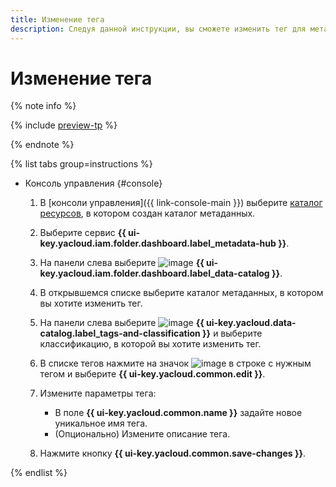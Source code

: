 ```yaml
---
title: Изменение тега
description: Следуя данной инструкции, вы сможете изменить тег для метаданных в {{ data-catalog-full-name }}.
---
```


# Изменение тега


{% note info %}

{% include [preview-tp](../../../_includes/preview-tp.md) %}

{% endnote %}


{% list tabs group=instructions %}

- Консоль управления {#console}

  1. В [консоли управления]({{ link-console-main }}) выберите [каталог ресурсов](../../../resource-manager/concepts/resources-hierarchy.md#folder), в котором создан каталог метаданных.
  1. Выберите сервис **{{ ui-key.yacloud.iam.folder.dashboard.label_metadata-hub }}**.
  1. Hа панели слева выберите ![image](../../../_assets/console-icons/folder-magnifier.svg) **{{ ui-key.yacloud.iam.folder.dashboard.label_data-catalog }}**.
  1. В открывшемся списке выберите каталог метаданных, в котором вы хотите изменить тег.
  1. На панели слева выберите ![image](../../../_assets/console-icons/tag.svg) **{{ ui-key.yacloud.data-catalog.label_tags-and-classification }}** и выберите классификацию, в которой вы хотите изменить тег.
  1. В списке тегов нажмите на значок ![image](../../../_assets/console-icons/ellipsis.svg) в строке с нужным тегом и выберите **{{ ui-key.yacloud.common.edit }}**.
  1. Измените параметры тега:

      * В поле **{{ ui-key.yacloud.common.name }}** задайте новое уникальное имя тега.
      * (Опционально) Измените описание тега.

  1. Нажмите кнопку **{{ ui-key.yacloud.common.save-changes }}**.

{% endlist %}
